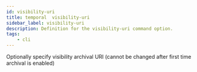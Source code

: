 ```yaml
---
id: visibility-uri
title: temporal  visibility-uri
sidebar_label: visibility-uri
description: Definition for the visibility-uri command option.
tags:
	- cli
---
```

Optionally specify visibility archival URI (cannot be changed after first time archival is enabled)
